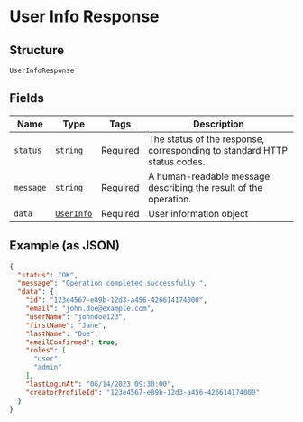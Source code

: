 
# User Info Response

## Structure

`UserInfoResponse`

## Fields

| Name | Type | Tags | Description |
|  --- | --- | --- | --- |
| `status` | `string` | Required | The status of the response, corresponding to standard HTTP status codes. |
| `message` | `string` | Required | A human-readable message describing the result of the operation. |
| `data` | [`UserInfo`](../../doc/models/user-info.md) | Required | User information object |

## Example (as JSON)

```json
{
  "status": "OK",
  "message": "Operation completed successfully.",
  "data": {
    "id": "123e4567-e89b-12d3-a456-426614174000",
    "email": "john.doe@example.com",
    "userName": "johndoe123",
    "firstName": "Jane",
    "lastName": "Doe",
    "emailConfirmed": true,
    "roles": [
      "user",
      "admin"
    ],
    "lastLoginAt": "06/14/2023 09:30:00",
    "creatorProfileId": "123e4567-e89b-12d3-a456-426614174000"
  }
}
```

